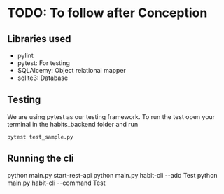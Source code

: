 # TODO: To follow after Conception

## Libraries used

- pylint
- pytest: For testing
- SQLAlcemy: Object relational mapper
- sqlite3: Database

## Testing

We are using pytest as our testing framework.
To run the test open your terminal in the habits_backend folder and run

```
pytest test_sample.py
```

## Running the cli

python main.py start-rest-api
python main.py habit-cli --add Test
python main.py habit-cli --command Test
